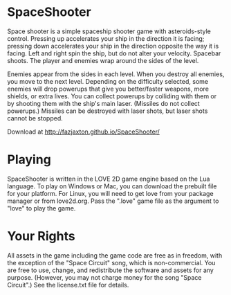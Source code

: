 SpaceShooter
============

Space shooter is a simple spaceship shooter game with asteroids-style control.
Pressing up accelerates your ship in the direction it is facing; pressing down
accelerates your ship in the direction opposite the way it is facing.  Left and
right spin the ship, but do not alter your velocity.  Spacebar shoots.  The
player and enemies wrap around the sides of the level.

Enemies appear from the sides in each level.  When you destroy all enemies, you
move to the next level.  Depending on the difficulty selected, some enemies
will drop powerups that give you better/faster weapons, more shields, or extra
lives.  You can collect powerups by colliding with them or by shooting them
with the ship's main laser.  (Missiles do not collect powerups.)  Missiles can
be destroyed with laser shots, but laser shots cannot be stopped.

Download at http://fazjaxton.github.io/SpaceShooter/

Playing
=======

SpaceShooter is written in the LOVE 2D game engine based on the Lua language.
To play on Windows or Mac, you can download the prebuilt file for your
platform.  For Linux, you will need to get love from your package manager or
from love2d.org.  Pass the ".love" game file as the argument to "love" to play
the game.

Your Rights
===========

All assets in the game including the game code are free as in freedom, with the
exception of the "Space Circuit" song, which is non-commercial.  You are free
to use, change, and redistribute the software and assets for any purpose.
(However, you may not charge money for the song "Space Circuit".)  See the
license.txt file for details.
